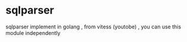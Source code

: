# sqlparser
sqlparser implement in golang , from vitess (youtobe) , you can use this module independently 
